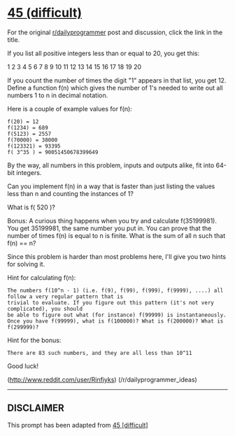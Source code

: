 # [45 (difficult)](https://www.reddit.com/r/dailyprogrammer/comments/sv6xs/4272012_challenge_45_difficult/)

For the original [r/dailyprogrammer](https://www.reddit.com/r/dailyprogrammer/) post and discussion, click the link in the title.

If you list all positive integers less than or equal to 20, you get this:

1 2 3 4 5 6 7 8 9 10 11 12 13 14 15 16 17 18 19 20

If you count the number of times the digit "1" appears in that list, you get 12. Define a function f(n) which gives the number of 1's needed to write out all numbers 1 to n in decimal notation. 

Here is a couple of example values for f(n):


```
f(20) = 12
f(1234) = 689
f(5123) = 2557
f(70000) = 38000
f(123321) = 93395
f( 3^35 ) = 90051450678399649
```
By the way, all numbers in this problem, inputs and outputs alike, fit into 64-bit integers.

Can you implement f(n) in a way that is faster than just listing the values less than n and counting the instances of 1?

What is f( 520 )?

Bonus: A curious thing happens when you try and calculate f(35199981). You get 35199981, the same number you put in. You can prove that the number of times f(n) is equal to n is finite. What is the sum of all n such that f(n) == n?

Since this problem is harder than most problems here, I'll give you two hints for solving it.

Hint for calculating f(n):


```
The numbers f(10^n - 1) (i.e. f(9), f(99), f(999), f(9999), ....) all follow a very regular pattern that is 
trivial to evaluate. If you figure out this pattern (it's not very complicated), you should 
be able to figure out what (for instance) f(99999) is instantaneously. 
Once you have f(99999), what is f(100000)? What is f(200000)? What is f(299999)?
```
Hint for the bonus: 


```
There are 83 such numbers, and they are all less than 10^11
```
Good luck!

(http://www.reddit.com/user/Rinfiyks)
(/r/dailyprogrammer_ideas)

----
## **DISCLAIMER**
This prompt has been adapted from [45 [difficult]](https://www.reddit.com/r/dailyprogrammer/comments/sv6xs/4272012_challenge_45_difficult/
)
